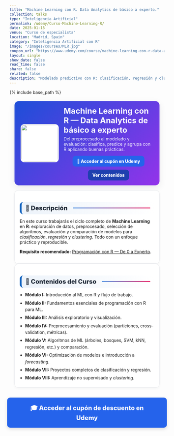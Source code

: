 ```yaml
---
title: "Machine Learning con R. Data Analytics de básico a experto."
collection: talks
type: "Inteligencia Artificial"
permalink: /udemy/Curso-Machine-Learning-R/
date: 2025-01-15
venue: "Curso de especialista"
location: "Madrid, Spain"
category: "Inteligencia Artificial con R"
image: "/images/courses/MLR.jpg"
coupon_url: "https://www.udemy.com/course/machine-learning-con-r-data-analytics/?couponCode=OCT_2025"
layout: single
show_date: false
read_time: false
share: false
related: false
description: "Modelado predictivo con R: clasificación, regresión y clustering. Domina el ciclo de Machine Learning end-to-end con proyectos prácticos."
---
```


{% include base_path %}

<!-- ✅ SEO básico -->
<link rel="canonical" href="{{ site.url }}{{ page.permalink }}">
<meta name="robots" content="index,follow">
<meta name="description" content="Curso de Machine Learning con R. Data Analytics de básico a experto: clasificación, regresión y clustering con proyectos reales.">

<!-- ✅ Open Graph / Twitter -->
<meta property="og:title" content="Machine Learning con R — Data Analytics de básico a experto">
<meta property="og:description" content="Aprende ML con R: preprocesado, modelado, evaluación y despliegue de modelos con proyectos reales.">
<meta property="og:type" content="website">
<meta property="og:url" content="{{ site.url }}{{ page.permalink }}">
<meta property="og:image" content="{{ site.url }}{{ page.image }}">
<meta property="og:image:width" content="1200"><meta property="og:image:height" content="630">

<meta name="twitter:card" content="summary_large_image">
<meta name="twitter:title" content="Machine Learning con R — Data Analytics de básico a experto">
<meta name="twitter:description" content="Domina clasificación, regresión y clustering en R con un enfoque práctico y guiado.">
<meta name="twitter:image" content="{{ site.url }}{{ page.image }}">

<!-- ✅ JSON-LD (Course + Offer) -->
<script type="application/ld+json">
{
  "@context":"https://schema.org",
  "@type":"Course",
  "name":"Machine Learning con R. Data Analytics de básico a experto.",
  "description":"Curso práctico de Machine Learning con R: clasificación, regresión y clustering con proyectos reales.",
  "provider":{"@type":"Organization","name":"Udemy","sameAs":"https://www.udemy.com"},
  "educationalCredentialAwarded":"Certificado de finalización",
  "inLanguage":"es",
  "url":"{{ page.coupon_url }}",
  "image":"{{ site.url }}{{ page.image }}",
  "isAccessibleForFree":false,
  "hasCourseInstance":{
    "@type":"CourseInstance",
    "name":"Machine Learning con R. Data Analytics de básico a experto.",
    "courseMode":"online",
    "courseWorkload":"PT10H",
    "inLanguage":"es",
    "startDate":"2025-01-01",
    "endDate":"2025-12-31",
    "eventAttendanceMode":"https://schema.org/OnlineEventAttendanceMode",
    "eventStatus":"https://schema.org/EventScheduled",
    "location":{"@type":"VirtualLocation","url":"https://www.udemy.com"},
    "organizer":{"@type":"Organization","name":"Udemy","url":"https://www.udemy.com"},
    "performer":{"@type":"Person","name":"Manuel Castillo-Cara","url":"https://www.manuelcastillo.eu/"},
    "offers":{
      "@type":"Offer",
      "url":"{{ page.coupon_url }}",
      "priceCurrency":"USD",
      "price":"12.00",
      "availability":"https://schema.org/InStock",
      "validFrom":"2025-04-01",
      "category":"Education"
    }
  }
}
</script>

<!-- 🎨 Estilos unificados -->
<style>
  :root{
    --ink:#1f2937; --muted:#6b7280; --bd:#e5e7eb; --soft:#f8fafc;
    --card:#ffffff; --brand:#1565c0;
    --cta:#2563eb; --cta-hover:#1d4ed8; --cta-soft:#eaf1ff;
  }
  .course-wrap{max-width:1050px;margin:0 auto;padding:0 1rem}

  /* HERO */
  .course-hero{
    display:flex; gap:1rem; align-items:center; flex-wrap:wrap;
    background:linear-gradient(135deg,#1d4ed8 0%, #9333ea 100%);
    color:#fff; border-radius:14px; padding:1rem 1.25rem; margin:1.25rem 0 1rem;
    box-shadow:0 8px 24px rgba(0,0,0,.08);
  }
  .course-hero img{width:120px;height:120px;object-fit:cover;border-radius:12px;background:#fff;border:2px solid rgba(255,255,255,.7)}
  .course-hero h1{font-size:1.6rem;margin:.1rem 0 .3rem;line-height:1.2}
  .course-hero p{margin:0;opacity:.95}
  .hero-actions{display:flex;justify-content:center;align-items:center;gap:.6rem;flex-wrap:wrap;margin-top:.8rem;text-align:center}

  /* Botones */
  .btn{display:inline-block;padding:.65em 1.05em;border-radius:10px;font-weight:800;text-decoration:none;border:0;cursor:pointer;transition:transform .06s ease,box-shadow .15s ease,background-color .15s ease}
  .btn:hover{transform:translateY(-1px);box-shadow:0 6px 16px rgba(0,0,0,.18)}
  .btn-primary{background:var(--cta);color:#fff !important}
  .btn-primary:hover{background:var(--cta-hover) !important}
  .btn-ghost{background:#1e40af;color:#fff !important;border:none}
  .btn-ghost:hover{background:#1e3a8a}

  /* Secciones */
  .section-title{
    display:flex;align-items:center;gap:.5rem;font-size:1.25rem;font-weight:800;color:var(--ink);
    background:linear-gradient(90deg, rgba(21,101,192,.08), #fff);
    border-left:6px solid var(--brand);border-radius:12px;padding:.5rem .8rem;margin:1.3rem 0 .8rem;
  }
  .section-title::after{content:"";flex:1;height:3px;margin-left:.6rem;background:linear-gradient(to right,#4a90e2,#e91e63);border-radius:2px}

  .card{background:var(--card);border:1px solid var(--bd);border-radius:12px;padding:1rem;box-shadow:0 2px 10px rgba(0,0,0,.04)}
  .list{margin:.35rem 0 0;padding-left:1.1rem}
  .list li{margin:.28rem 0;line-height:1.55}

  /* CTA inferior */
  .cta-center{display:flex;justify-content:center;margin:2rem 0}
  .cta-center .btn-primary{padding:1em 2.5em;font-size:1.25rem;min-width:clamp(260px,50vw,420px);text-align:center;box-shadow:0 4px 12px rgba(0,0,0,.15)}

  /* Ocultar meta del tema */
  .page__meta, .page__meta-title, .page__taxonomy, .page__date{display:none !important}
</style>

<div class="course-wrap">

  <!-- HERO -->
  <section class="course-hero">
    <img src="{{ page.image }}" alt="Curso Machine Learning con R">
    <div style="flex:1">
      <h1>Machine Learning con R — Data Analytics de básico a experto</h1>
      <p>Del preprocesado al modelado y evaluación: clasifica, predice y agrupa con R aplicando buenas prácticas.</p>
      <div class="hero-actions">
        <a class="btn btn-primary" href="{{ page.coupon_url }}" target="_blank" rel="noopener">🚀 Acceder al cupón en Udemy</a>
        <a class="btn btn-ghost" href="#contenido" rel="noopener">Ver contenidos</a>
      </div>
    </div>
  </section>

  <!-- DESCRIPCIÓN -->
  <div class="card">
    <h2 class="section-title">📘 Descripción</h2>
    <p>En este curso trabajarás el ciclo completo de <strong>Machine Learning</strong> en <strong>R</strong>: exploración de datos, preprocesado, selección de algoritmos, evaluación y comparación de modelos para <em>clasificación</em>, <em>regresión</em> y <em>clustering</em>. Todo con un enfoque práctico y reproducible.</p>
    <p><strong>Requisito recomendado:</strong> <a href="https://www.udemy.com/course/programacion-lenguaje-estadistico-r/?couponCode=OCT_2025" target="_blank" rel="noopener">Programación con R — De 0 a Experto</a>.</p>
  </div>

  <!-- CONTENIDOS -->
  <div class="card">
    <h2 id="contenido" class="section-title">🧭 Contenidos del Curso</h2>
    <ul class="list">
      <li><strong>Módulo I:</strong> Introducción al ML con R y flujo de trabajo.</li>
      <li><strong>Módulo II:</strong> Fundamentos esenciales de programación con R para ML.</li>
      <li><strong>Módulo III:</strong> Análisis exploratorio y visualización.</li>
      <li><strong>Módulo IV:</strong> Preprocesamiento y evaluación (particiones, cross-validation, métricas).</li>
      <li><strong>Módulo V:</strong> Algoritmos de ML (árboles, bosques, SVM, kNN, regresión, etc.) y comparación.</li>
      <li><strong>Módulo VI:</strong> Optimización de modelos e introducción a <em>forecasting</em>.</li>
      <li><strong>Módulo VII:</strong> Proyectos completos de clasificación y regresión.</li>
      <li><strong>Módulo VIII:</strong> Aprendizaje no supervisado y <em>clustering</em>.</li>
    </ul>
  </div>

  <!-- CTA inferior -->
  <div class="cta-center">
    <a class="btn btn-primary" href="{{ page.coupon_url }}" target="_blank" rel="noopener">🎓 Acceder al cupón de descuento en Udemy</a>
  </div>
</div>
